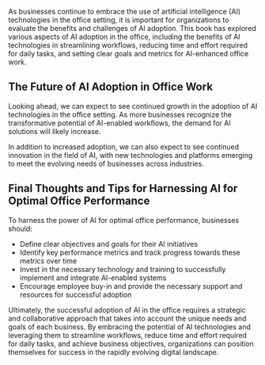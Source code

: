 
As businesses continue to embrace the use of artificial intelligence (AI) technologies in the office setting, it is important for organizations to evaluate the benefits and challenges of AI adoption. This book has explored various aspects of AI adoption in the office, including the benefits of AI technologies in streamlining workflows, reducing time and effort required for daily tasks, and setting clear goals and metrics for AI-enhanced office work.

The Future of AI Adoption in Office Work
----------------------------------------

Looking ahead, we can expect to see continued growth in the adoption of AI technologies in the office setting. As more businesses recognize the transformative potential of AI-enabled workflows, the demand for AI solutions will likely increase.

In addition to increased adoption, we can also expect to see continued innovation in the field of AI, with new technologies and platforms emerging to meet the evolving needs of businesses across industries.

Final Thoughts and Tips for Harnessing AI for Optimal Office Performance
------------------------------------------------------------------------

To harness the power of AI for optimal office performance, businesses should:

* Define clear objectives and goals for their AI initiatives
* Identify key performance metrics and track progress towards these metrics over time
* Invest in the necessary technology and training to successfully implement and integrate AI-enabled systems
* Encourage employee buy-in and provide the necessary support and resources for successful adoption

Ultimately, the successful adoption of AI in the office requires a strategic and collaborative approach that takes into account the unique needs and goals of each business. By embracing the potential of AI technologies and leveraging them to streamline workflows, reduce time and effort required for daily tasks, and achieve business objectives, organizations can position themselves for success in the rapidly evolving digital landscape.